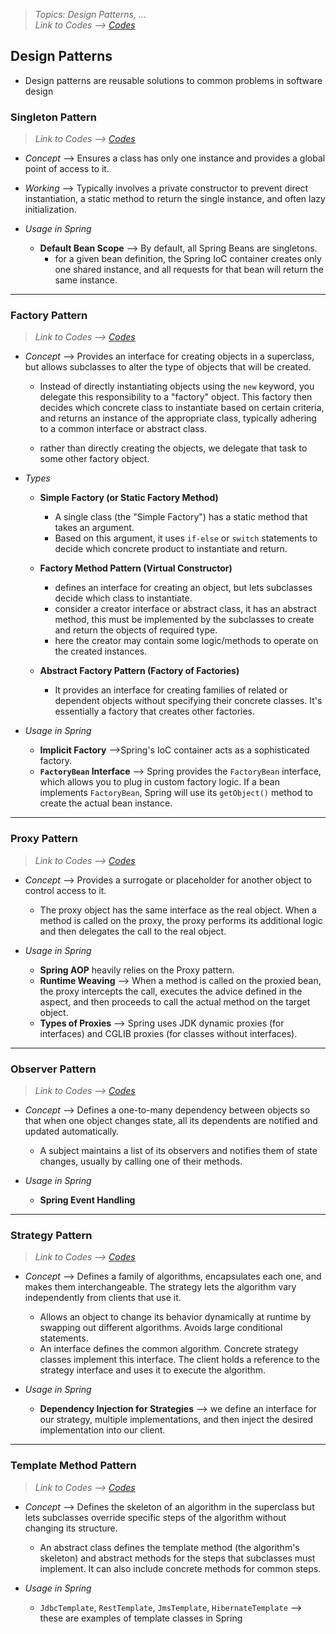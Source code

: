 > *Topics: Design Patterns, ...*\
> *Link to Codes --> [Codes](../Codes/DesignPatterns/)*

## Design Patterns
- Design patterns are reusable solutions to common problems in software design

### Singleton Pattern
> *Link to Codes --> [Codes](../Codes/DesignPatterns/SingletonPattern.java)*

- *Concept* --> Ensures a class has only one instance and provides a global point of access to it.
- *Working* --> Typically involves a private constructor to prevent direct instantiation, a static method to return the single instance, and often lazy initialization.

- *Usage in Spring*
  - **Default Bean Scope** --> By default, all Spring Beans are singletons. 
    - for a given bean definition, the Spring IoC container creates only one shared instance, and all requests for that bean will return the same instance.

---

### Factory Pattern
> *Link to Codes --> [Codes](../Codes/DesignPatterns/FactoryPattern.java)*

- *Concept* --> Provides an interface for creating objects in a superclass, but allows subclasses to alter the type of objects that will be created.
  - Instead of directly instantiating objects using the `new` keyword, you delegate this responsibility to a "factory" object. This factory then decides which concrete class to instantiate based on certain criteria, and returns an instance of the appropriate class, typically adhering to a common interface or abstract class.

  - rather than directly creating the objects, we delegate that task to some other factory object.

- *Types*
  - **Simple Factory (or Static Factory Method)**
    - A single class (the "Simple Factory") has a static method that takes an argument.
    - Based on this argument, it uses `if-else` or `switch` statements to decide which concrete product to instantiate and return.
    
  - **Factory Method Pattern (Virtual Constructor)**
    - defines an interface for creating an object, but lets subclasses decide which class to instantiate.
    - consider a creator interface or abstract class, it has an abstract method, this must be implemented by the subclasses to create and return the objects of required type.
    - here the creator may contain some logic/methods to operate on the created instances.

  - **Abstract Factory Pattern (Factory of Factories)**
    - It provides an interface for creating families of related or dependent objects without specifying their concrete classes. It's essentially a factory that creates other factories.

- *Usage in Spring*
  - **Implicit Factory** -->Spring's IoC container acts as a sophisticated factory. 
  - **`FactoryBean` Interface** --> Spring provides the `FactoryBean` interface, which allows you to plug in custom factory logic. If a bean implements `FactoryBean`, Spring will use its `getObject()` method to create the actual bean instance.

---


### Proxy Pattern
> *Link to Codes --> [Codes](../Codes/DesignPatterns/ProxyPattern.java)*

- *Concept* --> Provides a surrogate or placeholder for another object to control access to it.
  - The proxy object has the same interface as the real object. When a method is called on the proxy, the proxy performs its additional logic and then delegates the call to the real object.

- *Usage in Spring*
  - **Spring AOP** heavily relies on the Proxy pattern. 
  - **Runtime Weaving** --> When a method is called on the proxied bean, the proxy intercepts the call, executes the advice defined in the aspect, and then proceeds to call the actual method on the target object.
  - **Types of Proxies** --> Spring uses JDK dynamic proxies (for interfaces) and CGLIB proxies (for classes without interfaces).

---

### Observer Pattern
> *Link to Codes --> [Codes](../Codes/DesignPatterns/ObserverPattern.java)*

- *Concept* --> Defines a one-to-many dependency between objects so that when one object changes state, all its dependents are notified and updated automatically.
  - A subject maintains a list of its observers and notifies them of state changes, usually by calling one of their methods.

- *Usage in Spring*
  - **Spring Event Handling**

---

### Strategy Pattern
> *Link to Codes --> [Codes](../Codes/DesignPatterns/StrategyPattern.java)*

- *Concept* --> Defines a family of algorithms, encapsulates each one, and makes them interchangeable. The strategy lets the algorithm vary independently from clients that use it.
  - Allows an object to change its behavior dynamically at runtime by swapping out different algorithms. Avoids large conditional statements.
  - An interface defines the common algorithm. Concrete strategy classes implement this interface. The client holds a reference to the strategy interface and uses it to execute the algorithm.

- *Usage in Spring*
  - **Dependency Injection for Strategies** --> we define an interface for our strategy, multiple implementations, and then inject the desired implementation into our client.

---

### Template Method Pattern
> *Link to Codes --> [Codes](../Codes/DesignPatterns/TemplatePattern.java)*

- *Concept* --> Defines the skeleton of an algorithm in the superclass but lets subclasses override specific steps of the algorithm without changing its structure.
  - An abstract class defines the template method (the algorithm's skeleton) and abstract methods for the steps that subclasses must implement. It can also include concrete methods for common steps.

- *Usage in Spring*
  - `JdbcTemplate`, `RestTemplate`, `JmsTemplate`, `HibernateTemplate` --> these are examples of template classes in Spring



